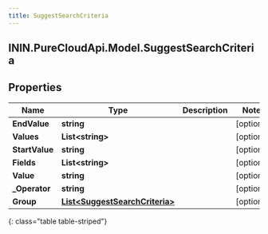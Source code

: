 ```yaml
---
title: SuggestSearchCriteria
---
```

## ININ.PureCloudApi.Model.SuggestSearchCriteria

## Properties

|Name | Type | Description | Notes|
|------------ | ------------- | ------------- | -------------|
| **EndValue** | **string** |  | [optional] |
| **Values** | **List&lt;string&gt;** |  | [optional] |
| **StartValue** | **string** |  | [optional] |
| **Fields** | **List&lt;string&gt;** |  | [optional] |
| **Value** | **string** |  | [optional] |
| **_Operator** | **string** |  | [optional] |
| **Group** | [**List&lt;SuggestSearchCriteria&gt;**](SuggestSearchCriteria.html) |  | [optional] |
{: class="table table-striped"}


